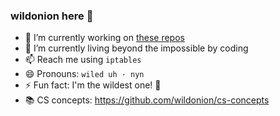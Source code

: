 ### wildonion here 👋



- 🔭 I’m currently working on [these repos](https://github.com/stars/wildonion/lists/future-await)
- 🌱 I’m currently living beyond the impossible by coding
- 📫 Reach me using `iptables`
- 😄 Pronouns: `wiled uh · nyn`
- ⚡ Fun fact: I'm the wildest one! 🧅
- 📚 CS concepts: https://github.com/wildonion/cs-concepts
